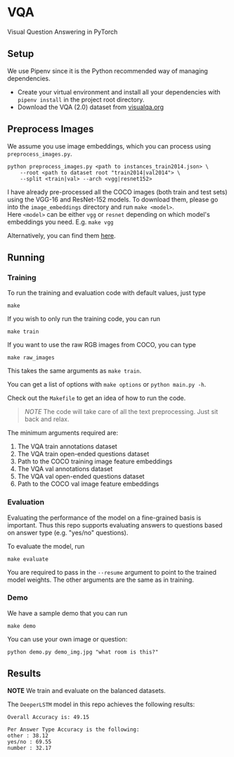# VQA

Visual Question Answering in PyTorch


## Setup

We use Pipenv since it is the Python recommended way of managing dependencies.

- Create your virtual environment and install all your dependencies with `pipenv install` in the project root directory.
- Download the VQA (2.0) dataset from [visualqa.org](http://visualqa.org/)

## Preprocess Images

We assume you use image embeddings, which you can process using `preprocess_images.py`.
```shell
python preprocess_images.py <path to instances_train2014.json> \
    --root <path to dataset root "train2014|val2014"> \
    --split <train|val> --arch <vgg|resnet152>
```
I have already pre-processed all the COCO images (both train and test sets) using the VGG-16 and ResNet-152 models. To download them, please go into the `image_embeddings` directory and run `make <model>`.</br>
Here `<model>` can be either `vgg` or `resnet` depending on which model's embeddings you need. E.g. `make vgg`

Alternatively, you can find them [here](https://1drv.ms/f/s!Au18pri6pxSNlop81AhX4bATqy1VJA).


## Running

### Training

To run the training and evaluation code with default values, just type

```
make
```

If you wish to only run the training code, you can run
```
make train
```

If you want to use the raw RGB images from COCO, you can type
```shell
make raw_images
```
This takes the same arguments as `make train`.

You can get a list of options with `make options` or `python main.py -h`.

Check out the `Makefile` to get an idea of how to run the code.

> *NOTE* The code will take care of all the text preprocessing. Just sit back and relax.


The minimum arguments required are:

1. The VQA train annotations dataset
2. The VQA train open-ended questions dataset
3. Path to the COCO training image feature embeddings
4. The VQA val annotations dataset
5. The VQA val open-ended questions dataset
6. Path to the COCO val image feature embeddings

### Evaluation

Evaluating the performance of the model on a fine-grained basis is important. Thus this repo supports evaluating 
answers to questions based on answer type (e.g. "yes/no" questions).

To evaluate the model, run
```shell
make evaluate
```

You are required to pass in the `--resume` argument to point to the trained model weights. The other arguments are 
the same as in training.

### Demo

We have a sample demo that you can run

```shell
make demo
```

You can use your own image or question:

```shell
python demo.py demo_img.jpg "what room is this?"
```


## Results

**NOTE** We train and evaluate on the balanced datasets.

The `DeeperLSTM` model in this repo achieves the following results:

    Overall Accuracy is: 49.15

    Per Answer Type Accuracy is the following:
    other : 38.12
    yes/no : 69.55
    number : 32.17
